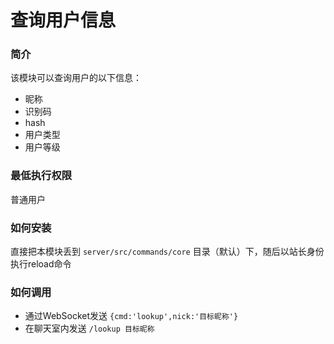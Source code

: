 # 查询用户信息  
### 简介  
该模块可以查询用户的以下信息：
- 昵称
- 识别码
- hash
- 用户类型
- 用户等级

### 最低执行权限
普通用户

### 如何安装
直接把本模块丢到 `server/src/commands/core` 目录（默认）下，随后以站长身份执行reload命令

### 如何调用
- 通过WebSocket发送 `{cmd:'lookup',nick:'目标昵称'}`
- 在聊天室内发送 `/lookup 目标昵称`